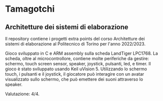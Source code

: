# Tamagotchi 
## Architetture dei sistemi di elaborazione
Il repository contiene i progetti extra points del corso Architetture dei sistemi di elaborazione al Politecnico di Torino per l'anno 2022/2023.

Gioco sviluppato in C e ARM assembly sulla scheda LandTiger LPC1768. La scheda, oltre al microcontrollore, contiene molte periferiche da gestire: schermo, touch screen sensor, speaker, joystick, pulsanti, led, e timer. Il gioco è stato sviluppato usando Keil uVision 5. Utilizzando lo schermo touch, i pulsanti e il joystick, il giocatore può interagire con un avatar visualizzato sullo schermo, che può emettere dei suoni attraverso lo speaker. 

Valutazione: 4/4.
